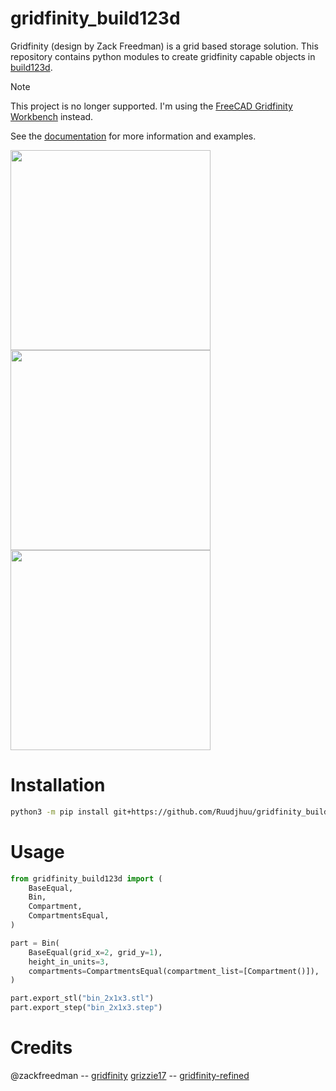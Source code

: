 # gridfinity_build123d
Gridfinity (design by Zack Freedman) is a grid based storage solution. This repository contains python modules to create gridfinity capable objects in [build123d](https://github.com/gumyr/build123d).

> [!NOTE]
> This project is no longer supported.
> I'm using the [FreeCAD Gridfinity Workbench](https://github.com/Stu142/FreeCAD-Gridfinity-Workbench) instead.

See the [documentation](http://gridfinity-build123d.readthedocs.io/) for more information and examples.

<img src="docs/assets/baseplate.gif" width="320"/> <img src="docs/assets/bin.gif" width="320"/>
<img src="docs/assets/base.gif" width="320"/>

# Installation

```bash
python3 -m pip install git+https://github.com/Ruudjhuu/gridfinity_build123d
```

# Usage
```python
from gridfinity_build123d import (
    BaseEqual,
    Bin,
    Compartment,
    CompartmentsEqual,
)

part = Bin(
    BaseEqual(grid_x=2, grid_y=1),
    height_in_units=3,
    compartments=CompartmentsEqual(compartment_list=[Compartment()]),
)

part.export_stl("bin_2x1x3.stl")
part.export_step("bin_2x1x3.step")

```

# Credits
@zackfreedman -- [gridfinity](https://youtu.be/ra_9zU-mnl8)
[grizzie17](https://www.printables.com/@grizzie17) -- [gridfinity-refined](https://www.printables.com/model/413761-gridfinity-refined)
